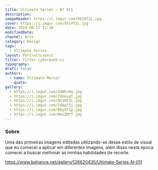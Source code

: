 ```yaml
---
title: Ultimate Series - Nº 011
description:
imageHeader: https://i.imgur.com/951HT2L.jpg
cover: https://i.imgur.com/951HT2L.jpg
date: 2019-09-17 21:30
modifiedDate:
channel: Arts
category: Design
tags:
  - Ultimate Series
layout: PortraitLayout
filter: filter-cyberpunk-vi
typography:
draft: false
authors:
  - name: Ultimate Mercer
    quote:
gallery:
  - https://i.imgur.com/ZdWhvBw.jpg
  - https://i.imgur.com/2VHsuqT.jpg
  - https://i.imgur.com/951HT2L.jpg
  - https://i.imgur.com/Id8q7Ij.jpg
  - https://i.imgur.com/BQyXf2p.jpg
  - https://i.imgur.com/NXuZMYf.jpg
---
```


### Sobre

Uma das primeiras imagens editadas utilizando-se desse estilo de visual que eu comecei a aplicar em diferentes imagens, além disso nesta época comecei a buscar melhorar as minhas habilidades de recorte.

https://www.behance.net/gallery/126620435/Ultimate-Series-N-011
